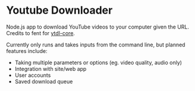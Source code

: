 # Youtube Downloader
Node.js app to download YouTube videos to your computer given the URL. Credits to fent for [ytdl-core](https://github.com/fent/node-ytdl-core).

Currently only runs and takes inputs from the command line, but planned features include:

- Taking multiple parameters or options (eg. video quality, audio only)
- Integration with site/web app
- User accounts
- Saved download queue